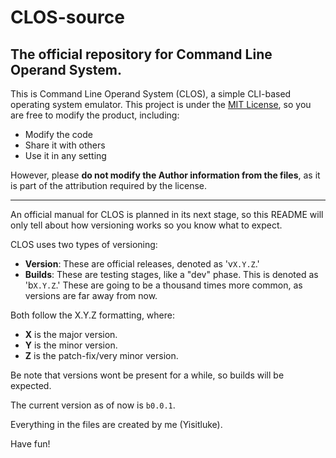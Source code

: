 # CLOS-source
## The official repository for Command Line Operand System.
This is Command Line Operand System (CLOS), a simple CLI-based operating system emulator. This project is under the [MIT License](./LICENSE), so you are free to modify the product, including:

+ Modify the code
+ Share it with others
+ Use it in any setting

However, please **do not modify the Author information from the files**, as it is part of the attribution required by the license.

---

An official manual for CLOS is planned in its next stage, so this README will only tell about how versioning works so you know what to expect.

CLOS uses two types of versioning:

+ **Version**: These are official releases, denoted as 'v`X.Y.Z`.'
+ **Builds**: These are testing stages, like a "dev" phase. This is denoted as 'b`X.Y.Z`.' These are going to be a thousand times more common, as versions are far away from now.

Both follow the X.Y.Z formatting, where:

+ **X** is the major version.
+ **Y** is the minor version.
+ **Z** is the patch-fix/very minor version.

Be note that versions wont be present for a while, so builds will be expected.

The current version as of now is `b0.0.1`.

Everything in the files are created by me (Yisitluke).

Have fun!
